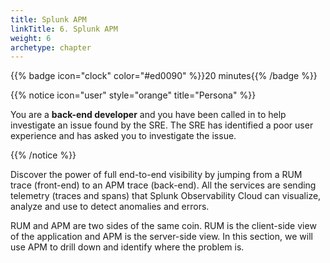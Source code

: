 ```yaml
---
title: Splunk APM
linkTitle: 6. Splunk APM
weight: 6
archetype: chapter
---
```


{{% badge icon="clock" color="#ed0090" %}}20 minutes{{% /badge %}}

{{% notice icon="user" style="orange" title="Persona" %}}

You are a **back-end developer** and you have been called in to help investigate an issue found by the SRE. The SRE has identified a poor user experience and has asked you to investigate the issue.

{{% /notice %}}

Discover the power of full end-to-end visibility by jumping from a RUM trace (front-end) to an APM trace (back-end). All the services are sending telemetry (traces and spans) that Splunk Observability Cloud can visualize, analyze and use to detect anomalies and errors.

RUM and APM are two sides of the same coin. RUM is the client-side view of the application and APM is the server-side view. In this section, we will use APM to drill down and identify where the problem is.
